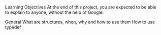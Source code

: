 Learning Objectives
At the end of this project, you are expected to be able to explain to anyone,
without the help of Google:

General
What are structures, when, why and how to use them
How to use typedef
